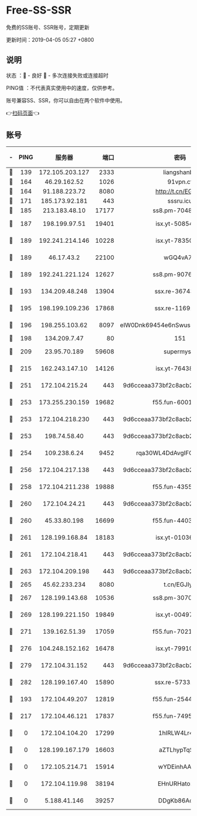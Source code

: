 # Free-SS-SSR

免费的SS账号、SSR账号，定期更新

更新时间：2019-04-05 05:27 +0800

## 说明

状态     ：🙂 - 良好 🙁 - 多次连接失败或连接超时

PING值   ：不代表真实使用中的速度，仅供参考。

账号兼容SS、SSR，你可以自由在两个软件中使用。

👉[扫码页面](https://liesauer.github.io/Free-SS-SSR/)👈

## 账号

|-|PING|服务器|端口|密码|加密方式|区域|
|:----:|:----:|:-----:|-----:|:----:|:----:|:----:|
|🙂|139|172.105.203.127|2333|liangshanbo|chacha20|JP|
|🙂|164|46.29.162.52|1026|91vpn.cf|rc4-md5|RU|
|🙂|164|91.188.223.72|8080|http://t.cn/EGJIyrl|rc4-md5|RU|
|🙂|171|185.173.92.181|443|sssru.icu|rc4-md5|RU|
|🙂|185|213.183.48.10|17177|ss8.pm-70485550|rc4-md5|RU|
|🙂|187|198.199.97.51|19401|isx.yt-50854256|aes-256-cfb|US|
|🙂|189|192.241.214.146|10228|isx.yt-78350737|aes-256-cfb|US|
|🙂|189|46.17.43.2|22100|wGQ4vA7D|aes-256-gcm|RU|
|🙂|189|192.241.221.124|12627|ss8.pm-90761308|aes-256-cfb|US|
|🙂|193|134.209.48.248|13904|ssx.re-36743043|aes-256-cfb|US|
|🙂|195|198.199.109.236|17868|ssx.re-11691395|aes-256-cfb|US|
|🙂|196|198.255.103.62|8097|eIW0Dnk69454e6nSwuspv9DmS201tQ0D|aes-256-cfb|US|
|🙂|198|134.209.7.47|80|151|chacha20|US|
|🙂|209|23.95.70.189|59608|supermyssr|chacha20-ietf|US|
|🙂|215|162.243.147.10|14126|isx.yt-76438840|aes-256-cfb|US|
|🙂|251|172.104.215.24|443|9d6cceaa373bf2c8acb22e60b6a58be6|aes-256-cfb|US|
|🙂|253|173.255.230.159|19682|f55.fun-60016732|aes-256-cfb|US|
|🙂|253|172.104.218.230|443|9d6cceaa373bf2c8acb22e60b6a58be6|aes-256-cfb|US|
|🙂|253|198.74.58.40|443|9d6cceaa373bf2c8acb22e60b6a58be6|aes-256-cfb|US|
|🙂|254|109.238.6.24|9452|rqa30WL4DdAvgIFG6Fs3znzTa|aes-256-cfb|FR|
|🙂|256|172.104.217.138|443|9d6cceaa373bf2c8acb22e60b6a58be6|aes-256-cfb|US|
|🙂|258|172.104.211.238|19888|f55.fun-43554596|aes-256-cfb|US|
|🙂|260|172.104.24.21|443|9d6cceaa373bf2c8acb22e60b6a58be6|aes-256-cfb|US|
|🙂|260|45.33.80.198|16699|f55.fun-44032536|aes-256-cfb|US|
|🙂|261|128.199.168.84|18183|isx.yt-01036381|aes-256-cfb|SG|
|🙂|261|172.104.218.41|443|9d6cceaa373bf2c8acb22e60b6a58be6|aes-256-cfb|US|
|🙂|263|172.104.209.198|443|9d6cceaa373bf2c8acb22e60b6a58be6|aes-256-cfb|US|
|🙂|265|45.62.233.234|8080|t.cn/EGJIyrl|rc4-md5|CA|
|🙂|267|128.199.143.68|10536|ss8.pm-30707550|aes-256-cfb|SG|
|🙂|269|128.199.221.150|19849|isx.yt-00497856|aes-256-cfb|SG|
|🙂|271|139.162.51.39|17059|f55.fun-70212251|aes-256-cfb|SG|
|🙂|276|104.248.152.162|16478|isx.yt-79910339|aes-256-cfb|SG|
|🙂|279|172.104.31.152|443|9d6cceaa373bf2c8acb22e60b6a58be6|aes-256-cfb|US|
|🙂|282|128.199.167.40|15890|ssx.re-57331403|aes-256-cfb|SG|
|🙂|193|172.104.49.207|12819|f55.fun-25442615|aes-256-cfb|SG|
|🙂|217|172.104.46.121|17837|f55.fun-74959561|aes-256-cfb|SG|
|🙁|0|172.104.104.20|17299|1hIRLW4Lr4Kw|aes-256-cfb|JP|
|🙁|0|128.199.167.179|16603|aZTLhypTqSZ8|aes-256-cfb|SG|
|🙁|0|172.105.214.71|15914|wYDEinhAAnPx|aes-256-cfb|JP|
|🙁|0|172.104.119.98|38194|EHnURHato27G|aes-256-cfb|JP|
|🙁|0|5.188.41.146|39257|DDgKb86Aoju5|aes-256-cfb|RU|
